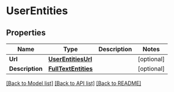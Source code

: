 # UserEntities

## Properties

Name | Type | Description | Notes
------------ | ------------- | ------------- | -------------
**Url** | [**UserEntitiesUrl**](User_entities_url.md) |  | [optional] 
**Description** | [**FullTextEntities**](FullTextEntities.md) |  | [optional] 

[[Back to Model list]](../README.md#documentation-for-models) [[Back to API list]](../README.md#documentation-for-api-endpoints) [[Back to README]](../README.md)


